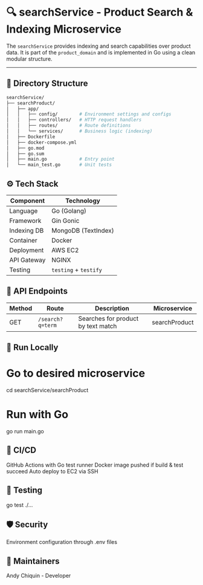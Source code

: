 # 🔍 searchService - Product Search & Indexing Microservice

The `searchService` provides indexing and search capabilities over product data. It is part of the `product_domain` and is implemented in Go using a clean modular structure.

---

## 🧩 Directory Structure

```bash
searchService/
├── searchProduct/
│   ├── app/
│   │   ├── config/        # Environment settings and configs
│   │   ├── controllers/   # HTTP request handlers
│   │   ├── routes/        # Route definitions
│   │   └── services/      # Business logic (indexing)
│   ├── Dockerfile
│   ├── docker-compose.yml
│   ├── go.mod
│   ├── go.sum
│   ├── main.go            # Entry point
│   └── main_test.go       # Unit tests


```

## ⚙️ Tech Stack

| Component   | Technology            |
| ----------- | --------------------- |
| Language    | Go (Golang)           |
| Framework   | Gin Gonic             |
| Indexing DB | MongoDB (TextIndex)   |
| Container   | Docker                |
| Deployment  | AWS EC2               |
| API Gateway | NGINX                 |
| Testing     | `testing` + `testify` |



## 📡 API Endpoints
| Method | Route            | Description                        | Microservice  |
| ------ | ---------------- | ---------------------------------- | ------------- |
| GET    | `/search?q=term` | Searches for product by text match | searchProduct |



## 🚀 Run Locally
# Go to desired microservice
cd searchService/searchProduct

# Run with Go
go run main.go

## 🔄 CI/CD
GitHub Actions with Go test runner
Docker image pushed if build & test succeed
Auto deploy to EC2 via SSH

## 🧪 Testing
go test ./...

## 🛡️ Security
Environment configuration through .env files

## 🧠 Maintainers
Andy Chiquin - Developer 